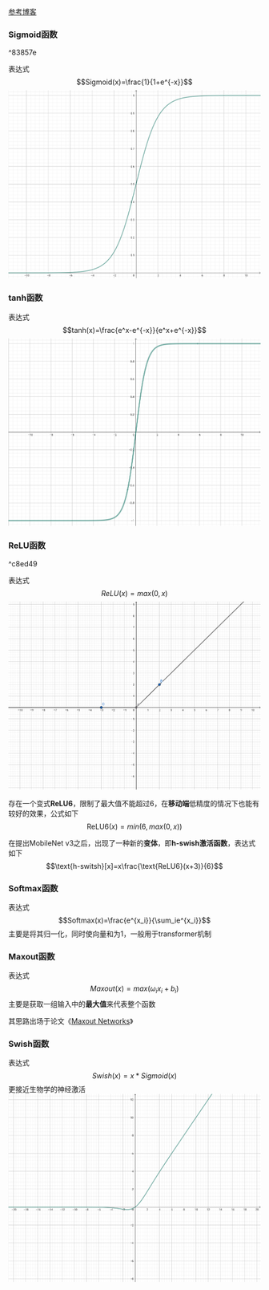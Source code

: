 [参考博客](https://blog.csdn.net/hy592070616/article/details/120616475)
### Sigmoid函数

^83857e

表达式$$Sigmoid(x)=\frac{1}{1+e^{-x}}$$
![pic2](../data/pic2.png)

### tanh函数
表达式$$tanh(x)=\frac{e^x-e^{-x}}{e^x+e^{-x}}$$
![pic3](../data/pic3.png)

### ReLU函数

^c8ed49

表达式$$ReLU(x)=max(0,x)$$
![pic4](../data/pic4.png)

存在一个变式**ReLU6**，限制了最大值不能超过6，在**移动端**低精度的情况下也能有较好的效果，公式如下$$\text{ReLU6}(x)=min(6,max(0,x))$$

在提出MobileNet v3之后，出现了一种新的**变体**，即**h-swish激活函数**，表达式如下$$\text{h-switsh}[x]=x\frac{\text{ReLU6}(x+3)}{6}$$

### Softmax函数
表达式$$Softmax(x)=\frac{e^{x_i}}{\sum_ie^{x_i}}$$
主要是将其归一化，同时使向量和为1，一般用于transformer机制

### Maxout函数
表达式$$Maxout(x)=max(\omega_ix_i+b_i)$$
主要是获取一组输入中的**最大值**来代表整个函数

其思路出场于论文《[Maxout Networks](https://arxiv.org/pdf/1302.4389)》

### Swish函数
表达式$$Swish(x)=x*Sigmoid(x)$$
更接近生物学的神经激活
![pic5](../data/pic5.png)
